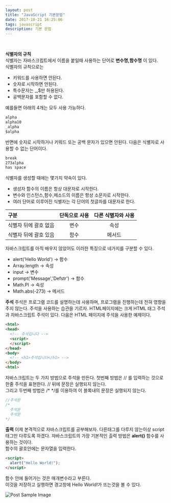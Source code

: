 ```yaml
---
layout: post
title: "JavaScript 기본문법"
date: 2017-10-21 16:25:06
tags: javascript
description: 기본 문법
---
```


<br>

<b>식별자의 규칙</b><br/>
식별자는 자바스크립트에서 이름을 붙일때 사용하는 단어로 <b>변수명,함수명</b> 이 있다.<br/>
식별자의 규칙으로는 <ul><li>키워드를 사용하면 안된다.</li><li>숫자로 시작하면 안된다.</li><li>특수문자는 \_,$만 허용된다.</li><li>공백문자를 포함할 수 없다.
</li></ul>
예를들면 아래의 4개는 모두 사용 가능하다.


~~~html
alpha
alpha10
_alpha
$alpha
~~~

반면에 숫자로 시작하거나 키워드 또는 공백 문자가 있으면 안된다.
다음은 식별자로 사용할 수 없는 단어이다.

~~~html
break
273alpha
has space
~~~

식별자를 생성할 때에는 몇가지 약속이 있다.
<ul><li>생성자 함수의 이름은 항상 대문자로 시작한다.</li><li>변수와 인스턴스,함수,메소드의 이름은 항상 소문자로 시작한다.</li><li>여러 단어로 이루어진 식별자는 각 단어의 첫글자를 대문자로 한다.</li> </ul>



| 구분 | 단독으로 사용 | 다른 식별자와 사용 |
| :--- | :---: | :---: |
| 식별자 뒤에 괄호 없음 | 변수 | 속성 |
| 식별자 뒤에 괄호 있음 | 함수 | 메서드 |

자바스크립트를 아직 배우지 않았어도 이러한 특징으로 네가지를 구분할 수 있다.

<ul>
<li>alert('Hello World') -> 함수</li>
<li>Array.length -> 속성</li>
<li>input -> 변수</li>
<li>prompt('Message','Defstr') -> 함수</li>
<li>Math.PI -> 속성</li>
<li>Math.abs(-273) -> 메서드</li>

</ul>

<b>주석</b>
주석은 프로그램 코드를 설명하는데 사용하며, 프로그램을 진행하는데 전혀 영향을 주지 않는다. 주석을 사용하는 습관을 기르자.
HTML페이지에는 크게 HTML 태그 주석과 자바스크립트 주석이 있다.
다음은 HTML 페이지에 주석을 사용한 예제이다.

~~~HTML
<html>
<head>
  <!-- 주석입니다 -->
  <script>
  </script>
</head>
<body>
  <!-- <h1>주석입니다</h1> -->
</body>
<html>  
~~~

자바스크립트는 두 가지 방법으로 주석을 만든다. 첫번째 방법은 // 를 입력하는 것으로 한줄 주석을 표현한다. // 뒤에 문장은 실행되지 않는다.<br/>
그리고 두번째 방법은 /\*  \*/를 이용하여 이 블록내의 문장은 실행되지 않는다.

~~~javascript
//주석문
/*
  주석문
  주석문
*/
~~~


<b>출력</b>
이제 본격적으로 자바스크립트를 공부해보자.
다른태그를 다루지 않는이상 script 태그만 다루도록 하겠다.
자바스크립트의 가장 기본적인 출력 방법은 <b>alert()</b> 함수를 사용하는 것이다.<br/>
함수의 괄호안에는 문자열을 입력한다.

~~~html
<script>
  alert("Hello World!");
</script>
~~~

함수 안에 들어가는 것은 매개변수라고 부른다.<br/>
이것을 저장하고 실행하면 경고창에 Hello World!가 뜨는것을 볼 수 있다.

<img src="{{ site.baseurl }}/images/171021/1.png" alt="Post Sample Image">
